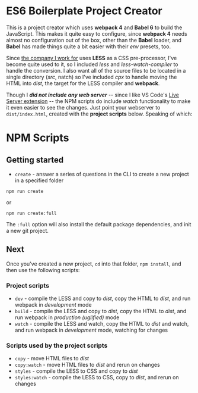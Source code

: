 # ES6 Boilerplate Project Creator
This is a project creator which uses __webpack 4__ and __Babel 6__ to build the JavaScript. This makes it quite easy to configure, since __webpack 4__ needs almost no configuration out of the box, other than the __Babel__ loader, and __Babel__ has made things quite a bit easier with their *env* presets, too.

Since [the company I work for](https://squarespace.com) uses __LESS__ as a CSS pre-processor, I've become quite used to it, so I included *less* and *less-watch-compiler* to handle the conversion. I also want all of the source files to be located in a single directory (*src*, natch) so I've included *cpx* to handle moving the HTML into *dist*, the target for the LESS compiler and __webpack__.

Though I **_did not include any web server_** -- since I like VS Code's [Live Server extension](https://marketplace.visualstudio.com/items?itemName=ritwickdey.LiveServer) -- the NPM scripts do include *watch* functionality to make it even easier to see the changes. Just point your webserver to `dist/index.html`, created with the __project scripts__ below. Speaking of which:

# NPM Scripts
## Getting started
* `create` - answer a series of questions in the CLI to create a new project in a specified folder
```node
npm run create
```
or
```node
npm run create:full
```
The `:full` option will also install the default package dependencies, and init a new git project.

## Next
Once you've created a new project, `cd` into that folder, `npm install`, and then use the following scripts:

### Project scripts
* `dev` - compile the LESS and copy to *dist*, copy the HTML to *dist*, and run webpack in *development* mode
* `build` - compile the LESS and copy to *dist*, copy the HTML to *dist*, and run webpack in *production (uglified)* mode
* `watch` - compile the LESS and watch, copy the HTML to *dist* and watch, and run webpack in *development* mode, watching for changes

### Scripts used by the project scripts
* `copy` - move HTML files to *dist*
* `copy:watch` - move HTML files to *dist* and rerun on changes
* `styles` - compile the LESS to CSS and copy to *dist*
* `styles:watch` - compile the LESS to CSS, copy to *dist*, and rerun on changes
